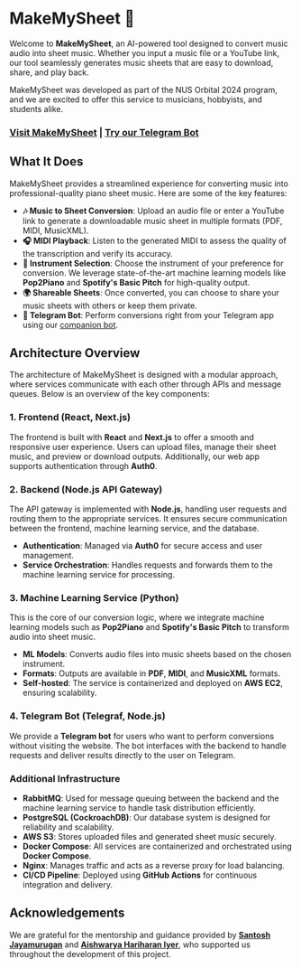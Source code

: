 # MakeMySheet 🎹

Welcome to **MakeMySheet**, an AI-powered tool designed to convert music audio into sheet music. Whether you input a music file or a YouTube link, our tool seamlessly generates music sheets that are easy to download, share, and play back.

MakeMySheet was developed as part of the NUS Orbital 2024 program, and we are excited to offer this service to musicians, hobbyists, and students alike.

### [Visit MakeMySheet](https://makemysheet.com) | [Try our Telegram Bot](https://t.me/MakeMySheetBot)

## What It Does

MakeMySheet provides a streamlined experience for converting music into professional-quality piano sheet music. Here are some of the key features:

- **🎶 Music to Sheet Conversion**: Upload an audio file or enter a YouTube link to generate a downloadable music sheet in multiple formats (PDF, MIDI, MusicXML).
- **🎧 MIDI Playback**: Listen to the generated MIDI to assess the quality of the transcription and verify its accuracy.
- **🎸 Instrument Selection**: Choose the instrument of your preference for conversion. We leverage state-of-the-art machine learning models like **Pop2Piano** and **Spotify's Basic Pitch** for high-quality output.
- **🌍 Shareable Sheets**: Once converted, you can choose to share your music sheets with others or keep them private.
- **🤖 Telegram Bot**: Perform conversions right from your Telegram app using our [companion bot](https://t.me/MakeMySheetBot).

## Architecture Overview

The architecture of MakeMySheet is designed with a modular approach, where services communicate with each other through APIs and message queues. Below is an overview of the key components:

### 1. Frontend (React, Next.js)
The frontend is built with **React** and **Next.js** to offer a smooth and responsive user experience. Users can upload files, manage their sheet music, and preview or download outputs. Additionally, our web app supports authentication through **Auth0**.

### 2. Backend (Node.js API Gateway)
The API gateway is implemented with **Node.js**, handling user requests and routing them to the appropriate services. It ensures secure communication between the frontend, machine learning service, and the database.

- **Authentication**: Managed via **Auth0** for secure access and user management.
- **Service Orchestration**: Handles requests and forwards them to the machine learning service for processing.

### 3. Machine Learning Service (Python)
This is the core of our conversion logic, where we integrate machine learning models such as **Pop2Piano** and **Spotify's Basic Pitch** to transform audio into sheet music.

- **ML Models**: Converts audio files into music sheets based on the chosen instrument.
- **Formats**: Outputs are available in **PDF**, **MIDI**, and **MusicXML** formats.
- **Self-hosted**: The service is containerized and deployed on **AWS EC2**, ensuring scalability.

### 4. Telegram Bot (Telegraf, Node.js)
We provide a **Telegram bot** for users who want to perform conversions without visiting the website. The bot interfaces with the backend to handle requests and deliver results directly to the user on Telegram.

### Additional Infrastructure
- **RabbitMQ**: Used for message queuing between the backend and the machine learning service to handle task distribution efficiently.
- **PostgreSQL (CockroachDB)**: Our database system is designed for reliability and scalability.
- **AWS S3**: Stores uploaded files and generated sheet music securely.
- **Docker Compose**: All services are containerized and orchestrated using **Docker Compose**.
- **Nginx**: Manages traffic and acts as a reverse proxy for load balancing.
- **CI/CD Pipeline**: Deployed using **GitHub Actions** for continuous integration and delivery.

## Acknowledgements
We are grateful for the mentorship and guidance provided by **[Santosh Jayamurugan](https://www.linkedin.com/in/santosh-jayamurugan-1066017/)** and **[Aishwarya Hariharan Iyer](https://www.linkedin.com/in/aishwarya-h-iyer/)**, who supported us throughout the development of this project.
